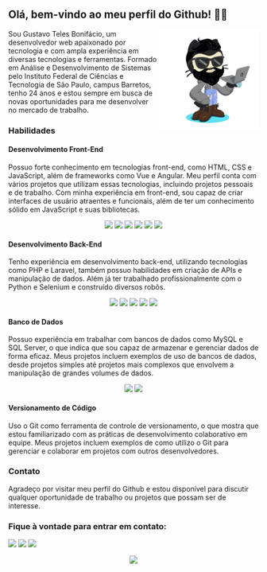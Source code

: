 
   <link rel="stylesheet" type='text/css' href="https://cdn.jsdelivr.net/gh/devicons/devicon@latest/devicon.min.css" />
          
   <h2>Olá, bem-vindo ao meu perfil do Github! 👨‍💻</h2>
   <div>
      <img align="right" width="40%" height="auto" src="https://github.com/guzztavo2/guzztavo2/blob/main/octocat.png" />

 <p width="10%" height="auto" style="display:block">Sou Gustavo Teles Bonifácio, um desenvolvedor web apaixonado por tecnologia e com ampla experiência em diversas
  tecnologias e ferramentas. Formado em Análise e Desenvolvimento de Sistemas pelo Instituto Federal de Ciências e
  Tecnologia de São Paulo, campus Barretos, tenho 24 anos e estou sempre em busca de novas oportunidades para me
  desenvolver no mercado de trabalho.
 </p>        

</div>
    <h3>Habilidades </h3>
    <h4>Desenvolvimento Front-End</h4>
    <p>Possuo forte conhecimento em tecnologias front-end, como HTML, CSS e JavaScript, além de frameworks como Vue e
        Angular. Meu perfil conta com vários projetos que utilizam essas tecnologias, incluindo projetos pessoais e de
        trabalho. Com minha experiência em front-end, sou capaz de criar interfaces de usuário atraentes e funcionais,
        além de ter um conhecimento sólido em JavaScript e suas bibliotecas.</p>
   <p align='center'>
         <img width="7%" height="auto" src="https://cdn.jsdelivr.net/gh/devicons/devicon@latest/icons/html5/html5-original.svg" />
         <img width="7%" height="auto" src="https://cdn.jsdelivr.net/gh/devicons/devicon@latest/icons/vuejs/vuejs-original-wordmark.svg" />
         <img width="7%" height="auto" src="https://cdn.jsdelivr.net/gh/devicons/devicon@latest/icons/css3/css3-original.svg" />
         <img width="7%" height="auto" src="https://cdn.jsdelivr.net/gh/devicons/devicon@latest/icons/javascript/javascript-original.svg" />
         <img width="7%" height="auto" src="https://cdn.jsdelivr.net/gh/devicons/devicon@latest/icons/angular/angular-original.svg" />
         <img width="7%" height="auto" src="https://cdn.jsdelivr.net/gh/devicons/devicon@latest/icons/typescript/typescript-original.svg" />
   </p>
    <h4>Desenvolvimento Back-End</h4>
    <p>Tenho experiência em desenvolvimento back-end, utilizando tecnologias como PHP e Laravel, também
        possuo habilidades em criação de APIs e manipulação de dados. Além já ter trabalhado profissionalmente com o Python e Selenium e construído diversos robôs.
    </p>
  <p align='center'>
         <img width="7%" height="auto" src="https://cdn.jsdelivr.net/gh/devicons/devicon@latest/icons/php/php-original.svg" />
         <img width="7%" height="auto" src="https://cdn.jsdelivr.net/gh/devicons/devicon@latest/icons/laravel/laravel-original-wordmark.svg" />
         <img width="7%" height="auto" src="https://cdn.jsdelivr.net/gh/devicons/devicon@latest/icons/python/python-original.svg" />
         <img width="7%" height="auto" src="https://cdn.jsdelivr.net/gh/devicons/devicon@latest/icons/linux/linux-original.svg" />
         <img width="7%" height="auto" src="https://cdn.jsdelivr.net/gh/devicons/devicon@latest/icons/ubuntu/ubuntu-original.svg" />
   </p>
    <h4>Banco de Dados</h4>
    <p>Possuo experiência em trabalhar com bancos de dados como MySQL e SQL Server, o que indica que sou capaz de
        armazenar e gerenciar dados de forma eficaz. Meus projetos incluem exemplos de uso de bancos de dados, desde
        projetos simples até projetos mais complexos que envolvem a manipulação de grandes volumes de dados.
    </p>
   <p align='center'>
      <img width="7%" height="auto" src="https://cdn.jsdelivr.net/gh/devicons/devicon@latest/icons/mysql/mysql-original-wordmark.svg" />
      <img width="7%" height="auto" src="https://cdn.jsdelivr.net/gh/devicons/devicon@latest/icons/microsoftsqlserver/microsoftsqlserver-original-wordmark.svg" />   
   </p>
        
 <h4>Versionamento de Código</h4>
    <p>Uso o Git como ferramenta de controle de versionamento, o que mostra que estou familiarizado com as práticas de
        desenvolvimento colaborativo em equipe. Meus projetos incluem exemplos de como utilizo o Git para gerenciar e
        colaborar em projetos com outros desenvolvedores.</p>
    <h3>Contato</h3>
    <p>Agradeço por visitar meu perfil do Github e estou disponível para discutir qualquer oportunidade de trabalho ou
        projetos que possam ser de interesse.</p>
   <h3>Fique à vontade para entrar em contato:</h3>
   <p>
      <a href = "mailto:gustavo_bonifacio2020@outlook.com"><img loading="lazy" src="https://img.shields.io/badge/Email-296bce?style=for-the-badge&logo=outlook&logoColor=white" target="_blank"></a>
      <a href="https://www.linkedin.com/in/guzztavo2/" target="_blank"><img loading="lazy" src="https://img.shields.io/badge/-LinkedIn-%230077B5?style=for-the-badge&logo=linkedin&logoColor=white" target="_blank"></a>   
       <a href="https://www.linkedin.com/in/guzztavo2/" target="_blank"><img loading="lazy" src="https://img.shields.io/badge/-Portf%C3%B3lio-%230077B5?style=for-the-badge" target="_blank"></a>
   </p>

<div align="center" width="100%">
   <a href="https://github.com/guzztavo2">
   <img width="40%" loading="lazy" height="auto" src="https://github-readme-stats.vercel.app/api/top-langs/?username=guzztavo2&layout=compact&langs_count=7&theme=dracula"/>
</div>
